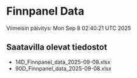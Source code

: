 # Finnpanel Data

Viimeisin päivitys: Mon Sep  8 02:40:21 UTC 2025

## Saatavilla olevat tiedostot
- 14D_Finnpanel_data_2025-09-08.xlsx
- 90D_Finnpanel_data_2025-09-08.xlsx
